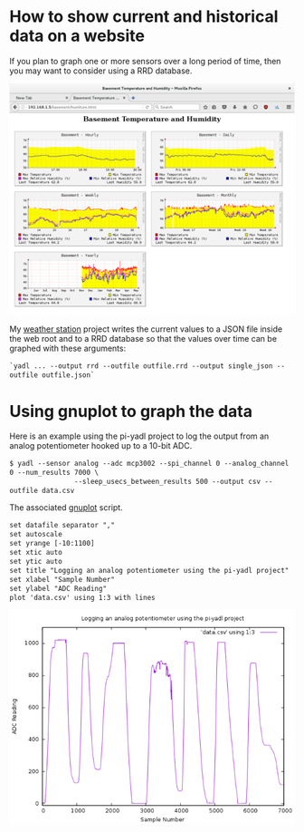 # How to show current and historical data on a website

If you plan to graph one or more sensors over a long period of time, then
you may want to consider using a RRD database.

![Screenshot](images/pi-yadl-screenshot.png?raw=1)

My [weather station](https://github.com/masneyb/weather-station) project writes the
current values to a JSON file inside the web root and to a RRD database so that the
values over time can be graphed with these arguments:

    `yadl ... --output rrd --outfile outfile.rrd --output single_json --outfile outfile.json`


# Using gnuplot to graph the data

Here is an example using the pi-yadl project to log the output from an analog
potentiometer hooked up to a 10-bit ADC.

    $ yadl --sensor analog --adc mcp3002 --spi_channel 0 --analog_channel 0 --num_results 7000 \
    				--sleep_usecs_between_results 500 --output csv --outfile data.csv

The associated [gnuplot](http://www.gnuplot.info/) script.

    set datafile separator ","
    set autoscale
    set yrange [-10:1100]
    set xtic auto
    set ytic auto
    set title "Logging an analog potentiometer using the pi-yadl project"
    set xlabel "Sample Number"
    set ylabel "ADC Reading"
    plot 'data.csv' using 1:3 with lines

![Example using GNUplot to log the data](images/pi-yadl-analog-pot-example.png?raw=1)


